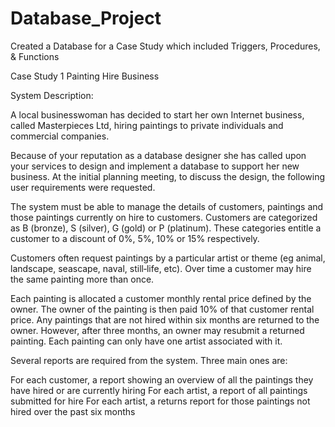 # Database_Project
Created a Database for a Case Study which included Triggers, Procedures, &amp; Functions

Case Study 1 Painting Hire Business


System Description:

A local businesswoman has decided to start her own Internet business, called Masterpieces Ltd, hiring
paintings to private individuals and commercial companies.

Because of your reputation as a database designer she has called upon your services to design and
implement a database to support her new business. At the initial planning meeting, to discuss the design,
the following user requirements were requested.


The system must be able to manage the details of customers, paintings and those paintings currently on
hire to customers. Customers are categorized as B (bronze), S (silver), G (gold) or P (platinum). These
categories entitle a customer to a discount of 0%, 5%, 10% or 15% respectively.


Customers often request paintings by a particular artist or theme (eg animal, landscape, seascape, naval,
still‐life, etc). Over time a customer may hire the same painting more than once.


Each painting is allocated a customer monthly rental price defined by the owner. The owner of the
painting is then paid 10% of that customer rental price. Any paintings that are not hired within six months
are returned to the owner. However, after three months, an owner may resubmit a returned painting.
Each painting can only have one artist associated with it.


Several reports are required from the system. Three main ones are:

For each customer, a report showing an overview of all the paintings they have hired or are currently
hiring
For each artist, a report of all paintings submitted for hire
For each artist, a returns report for those paintings not hired over the past six months
